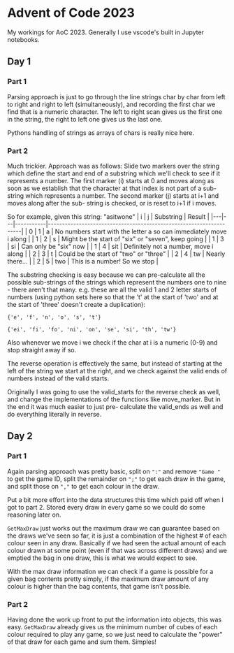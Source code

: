 # Advent of Code 2023

My workings for AoC 2023. Generally I use vscode's built in Jupyter notebooks.

## Day 1

### Part 1

Parsing approach is just to go through the line strings char by char from left to right and right to
left (simultaneously), and recording the first char we find that is a numeric character. The left to
right scan gives us the first one in the string, the right to left one gives us the last one.

Pythons handling of strings as arrays of chars is really nice here.

### Part 2

Much trickier. Approach was as follows: Slide two markers over the string which define the start and
end of a substring which we'll check to see if it represents a number. The first marker (i) starts
at 0 and moves along as soon as we establish that the character at that index is not part of a sub-
string which represents a number. The second marker (j) starts at i+1 and moves along after the sub-
string is checked, or is reset to i+1 if i moves.

So for example, given this string: "asitwone"
| i | j | Substring | Result                                                             |
|---|---|-----------|--------------------------------------------------------------------|
| 0 | 1 | a         | No numbers start with the letter a so can immediately move i along |
| 1 | 2 | s         | Might be the start of "six" or "seven", keep going                 |
| 1 | 3 | si        | Can only be "six" now                                              |
| 1 | 4 | sit       | Definitely not a number, move i along                              |
| 2 | 3 | t         | Could be the start of "two" or "three"                             |
| 2 | 4 | tw        | Nearly there...                                                    |
| 2 | 5 | two       | This is a number! So we stop                                       |

The substring checking is easy because we can pre-calculate all the possible sub-strings of the
strings which represent the numbers one to nine - there aren't that many. e.g. these are all the
valid 1 and 2 letter starts of numbers (using python sets here so that the 't' at the start of 
'two' and at the start of 'three' doesn't create a duplication):

`
{'e', 'f', 'n', 'o', 's', 't'}
`

`
{'ei', 'fi', 'fo', 'ni', 'on', 'se', 'si', 'th', 'tw'}
`


Also whenever we move i we check if the char at i is a numeric (0-9) and stop straight away if so.

The reverse operation is effectively the same, but instead of starting at the left of the string
we start at the right, and we check against the valid ends of numbers instead of the valid starts.

Originally I was going to use the valid_starts for the reverse check as well, and change the
implementations of the functions like move_marker. But in the end it was much easier to just pre-
calculate the valid_ends as well and do everything literally in reverse.


## Day 2

### Part 1

Again parsing approach was pretty basic, split on `":"` and remove `"Game "` to get the game ID, 
split the remainder on `";"` to get each draw in the game, and split those on `","` to get each colour
in the draw.

Put a bit more effort into the data structures this time which paid off when I got to part 2. Stored
every draw in every game so we could do some reasoning later on.

`GetMaxDraw` just works out the maximum draw we can guarantee based on the draws we've seen so far, it
is just a combination of the highest # of each colour seen in any draw. Basically if we had seen the
actual amount of each colour drawn at some point (even if that was across different draws) and we
emptied the bag in one draw, this is what we would expect to see.

With the max draw information we can check if a game is possible for a given bag contents pretty
simply, if the maximum draw amount of any colour is higher than the bag contents, that game isn't
possible.

### Part 2

Having done the work up front to put the information into objects, this was easy. `GetMaxDraw` already
gives us the minimum number of cubes of each colour required to play any game, so we just need to
calculate the "power" of that draw for each game and sum them. Simples! 